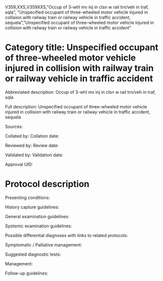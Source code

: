 V359,XXS,V359XXS,"Occup of 3-whl mv inj in clsn w rail trn/veh in traf, sqla", "Unspecified occupant of three-wheeled motor vehicle injured in collision with railway train or railway vehicle in traffic accident, sequela","Unspecified occupant of three-wheeled motor vehicle injured in collision with railway train or railway vehicle in traffic accident"
# Category title: Unspecified occupant of three-wheeled motor vehicle injured in collision with railway train or railway vehicle in traffic accident

Abbreviated description: Occup of 3-whl mv inj in clsn w rail trn/veh in traf, sqla

Full description: Unspecified occupant of three-wheeled motor vehicle injured in collision with railway train or railway vehicle in traffic accident, sequela

Sources:

Collated by:
Collation date:

Reviewed by:
Review date:

Validated by:
Validation date:

Approval UID:

# Protocol description

Presenting conditions:

History capture guidelines:

General examination guidelines:

Systemic examination guidelines:

Possible differential diagnoses with links to related protocols:

Symptomatic / Palliative management:

Suggested diagnostic tests:

Management:

Follow-up guidelines:
